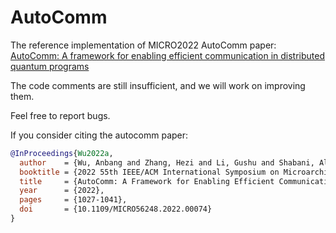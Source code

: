 # AutoComm

The reference implementation of MICRO2022 AutoComm paper: [AutoComm: A framework for enabling efficient communication in distributed quantum programs](https://ieeexplore.ieee.org/document/9923799)

The code comments are still insufficient, and we will work on improving them.

Feel free to report bugs.

If you consider citing the autocomm paper:

```bibtex
@InProceedings{Wu2022a,
  author    = {Wu, Anbang and Zhang, Hezi and Li, Gushu and Shabani, Alireza and Xie, Yuan and Ding, Yufei},
  booktitle = {2022 55th IEEE/ACM International Symposium on Microarchitecture (MICRO)},
  title     = {AutoComm: A Framework for Enabling Efficient Communication in Distributed Quantum Programs},
  year      = {2022},
  pages     = {1027-1041},
  doi       = {10.1109/MICRO56248.2022.00074}
}
```
